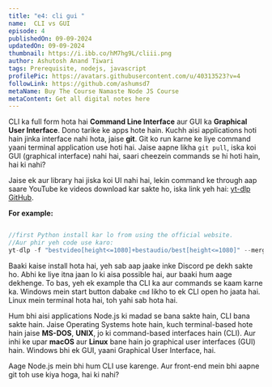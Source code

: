 ```yaml
---
title: "e4: cli gui "
name:  CLI vs GUI
episode: 4
publishedOn: 09-09-2024
updatedOn: 09-09-2024
thumbnail: https://i.ibb.co/hM7hg9L/cliii.png
author: Ashutosh Anand Tiwari
tags: Prerequisite, nodejs, javascript
profilePic: https://avatars.githubusercontent.com/u/40313523?v=4
followLink: https://github.com/ashumsd7
metaName: Buy The Course Namaste Node JS Course
metaContent: Get all digital notes here
---
```



CLI ka full form hota hai **Command Line Interface** aur GUI ka **Graphical User Interface**. Dono tarike ke apps hote hain. Kuchh aisi applications hoti hain jinka interface nahi hota, jaise **git**. Git ko run karne ke liye command yaani terminal application use hoti hai. Jaise aapne likha `git pull`, iska koi GUI (graphical interface) nahi hai, saari cheezein commands se hi hoti hain, hai ki nahi?

Jaise ek aur library hai jiska koi UI nahi hai, lekin command ke through aap saare YouTube ke videos download kar sakte ho, iska link yeh hai: [yt-dlp GitHub](https://github.com/yt-dlp/yt-dlp).

**For example:**

```jsx

//first Python install kar lo from using the official website.
//Aur phir yeh code use karo:
yt-dlp -f "bestvideo[height<=1080]+bestaudio/best[height<=1080]" --merge-output-format mp4 -o "%(playlist_title)s/%(playlist_index)s - %(title)s.%(ext)s"

```

Baaki kaise install hota hai, yeh sab aap jaake inke Discord pe dekh sakte ho. Abhi ke liye itna jaan lo ki aisa possible hai, aur baaki hum aage dekhenge. To bas, yeh ek example tha CLI ka aur commands se kaam karne ka. Windows mein start button dabake `cmd` likho to ek CLI open ho jaata hai. Linux mein terminal hota hai, toh yahi sab hota hai.

Hum bhi aisi applications Node.js ki madad se bana sakte hain, CLI bana sakte hain. Jaise Operating Systems hote hain, kuch terminal-based hote hain jaise **MS-DOS**, **UNIX**, jo ki command-based interfaces hain (CLI). Aur inhi ke upar **macOS** aur **Linux** bane hain jo graphical user interfaces (GUI) hain. Windows bhi ek GUI, yaani Graphical User Interface, hai.

Aage Node.js mein bhi hum CLI use karenge. Aur front-end mein bhi aapne git toh use kiya hoga, hai ki nahi?

